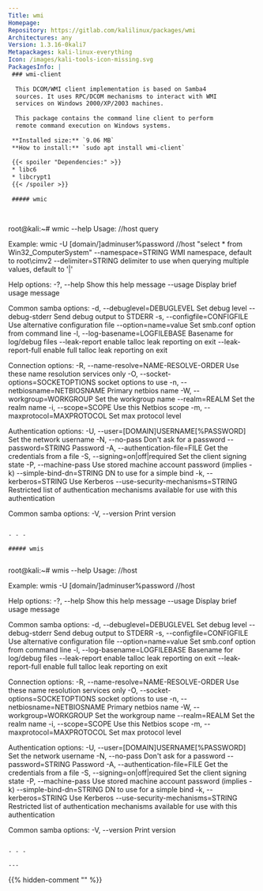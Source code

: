 ```yaml
---
Title: wmi
Homepage: 
Repository: https://gitlab.com/kalilinux/packages/wmi
Architectures: any
Version: 1.3.16-0kali7
Metapackages: kali-linux-everything 
Icon: /images/kali-tools-icon-missing.svg
PackagesInfo: |
 ### wmi-client
 
  This DCOM/WMI client implementation is based on Samba4
  sources. It uses RPC/DCOM mechanisms to interact with WMI
  services on Windows 2000/XP/2003 machines.
   
  This package contains the command line client to perform
  remote command execution on Windows systems.
 
 **Installed size:** `9.06 MB`  
 **How to install:** `sudo apt install wmi-client`  
 
 {{< spoiler "Dependencies:" >}}
 * libc6 
 * libcrypt1 
 {{< /spoiler >}}
 
 ##### wmic
 
 
 ```
 root@kali:~# wmic --help
 Usage: //host query
 
 Example: wmic -U [domain/]adminuser%password //host "select * from Win32_ComputerSystem"
   --namespace=STRING                          WMI namespace, default to
                                               root\cimv2
   --delimiter=STRING                          delimiter to use when querying
                                               multiple values, default to '|'
 
 Help options:
   -?, --help                                  Show this help message
   --usage                                     Display brief usage message
 
 Common samba options:
   -d, --debuglevel=DEBUGLEVEL                 Set debug level
   --debug-stderr                              Send debug output to STDERR
   -s, --configfile=CONFIGFILE                 Use alternative configuration
                                               file
   --option=name=value                         Set smb.conf option from command
                                               line
   -l, --log-basename=LOGFILEBASE              Basename for log/debug files
   --leak-report                               enable talloc leak reporting on
                                               exit
   --leak-report-full                          enable full talloc leak
                                               reporting on exit
 
 Connection options:
   -R, --name-resolve=NAME-RESOLVE-ORDER       Use these name resolution
                                               services only
   -O, --socket-options=SOCKETOPTIONS          socket options to use
   -n, --netbiosname=NETBIOSNAME               Primary netbios name
   -W, --workgroup=WORKGROUP                   Set the workgroup name
   --realm=REALM                               Set the realm name
   -i, --scope=SCOPE                           Use this Netbios scope
   -m, --maxprotocol=MAXPROTOCOL               Set max protocol level
 
 Authentication options:
   -U, --user=[DOMAIN\]USERNAME[%PASSWORD]     Set the network username
   -N, --no-pass                               Don't ask for a password
   --password=STRING                           Password
   -A, --authentication-file=FILE              Get the credentials from a file
   -S, --signing=on|off|required               Set the client signing state
   -P, --machine-pass                          Use stored machine account
                                               password (implies -k)
   --simple-bind-dn=STRING                     DN to use for a simple bind
   -k, --kerberos=STRING                       Use Kerberos
   --use-security-mechanisms=STRING            Restricted list of
                                               authentication mechanisms
                                               available for use with this
                                               authentication
 
 Common samba options:
   -V, --version                               Print version
 ```
 
 - - -
 
 ##### wmis
 
 
 ```
 root@kali:~# wmis --help
 Usage: //host
 
 Example: wmis -U [domain/]adminuser%password //host
 
 Help options:
   -?, --help                                  Show this help message
   --usage                                     Display brief usage message
 
 Common samba options:
   -d, --debuglevel=DEBUGLEVEL                 Set debug level
   --debug-stderr                              Send debug output to STDERR
   -s, --configfile=CONFIGFILE                 Use alternative configuration
                                               file
   --option=name=value                         Set smb.conf option from command
                                               line
   -l, --log-basename=LOGFILEBASE              Basename for log/debug files
   --leak-report                               enable talloc leak reporting on
                                               exit
   --leak-report-full                          enable full talloc leak
                                               reporting on exit
 
 Connection options:
   -R, --name-resolve=NAME-RESOLVE-ORDER       Use these name resolution
                                               services only
   -O, --socket-options=SOCKETOPTIONS          socket options to use
   -n, --netbiosname=NETBIOSNAME               Primary netbios name
   -W, --workgroup=WORKGROUP                   Set the workgroup name
   --realm=REALM                               Set the realm name
   -i, --scope=SCOPE                           Use this Netbios scope
   -m, --maxprotocol=MAXPROTOCOL               Set max protocol level
 
 Authentication options:
   -U, --user=[DOMAIN\]USERNAME[%PASSWORD]     Set the network username
   -N, --no-pass                               Don't ask for a password
   --password=STRING                           Password
   -A, --authentication-file=FILE              Get the credentials from a file
   -S, --signing=on|off|required               Set the client signing state
   -P, --machine-pass                          Use stored machine account
                                               password (implies -k)
   --simple-bind-dn=STRING                     DN to use for a simple bind
   -k, --kerberos=STRING                       Use Kerberos
   --use-security-mechanisms=STRING            Restricted list of
                                               authentication mechanisms
                                               available for use with this
                                               authentication
 
 Common samba options:
   -V, --version                               Print version
 ```
 
 - - -
 
---
```

{{% hidden-comment "<!--Do not edit anything above this line-->" %}}
